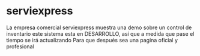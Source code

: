 # serviexpress
La empresa comercial serviexpress muestra una demo sobre un control de inventario 
este sistema esta en DESARROLLO, así que a medida que pase el tiempo se irá actualizando 
Para que después sea una pagina oficial y profesional
